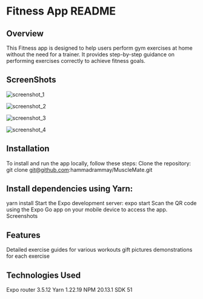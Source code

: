 # Fitness App README

## Overview
   This Fitness app is designed to help users perform gym exercises at home without the need for a trainer. It provides step-by-step guidance on performing exercises correctly to achieve fitness goals.

## ScreenShots
![screenshot_1](https://github.com/hammadrammay/MuscleMate/assets/109869144/21149c93-1213-4889-bf48-638605f3ecce)

![screenshot_2](https://github.com/hammadrammay/MuscleMate/assets/109869144/064accda-7501-4ec0-a088-20144b927b67)

![screenshot_3](https://github.com/hammadrammay/MuscleMate/assets/109869144/dd86fb72-4625-449c-8837-f13e5095b27e) 

![screenshot_4](https://github.com/hammadrammay/MuscleMate/assets/109869144/819527cc-a282-489b-8937-1d30f386c992)

## Installation
   To install and run the app locally, follow these steps:
   Clone the repository: git clone git@github.com:hammadrammay/MuscleMate.git

## Install dependencies using Yarn:
   yarn install
   Start the Expo development server:
   expo start
   Scan the QR code using the Expo Go app on your mobile device to access the app.
   Screenshots

## Features
   Detailed exercise guides for various workouts
   gift pictures demonstrations for each exercise

## Technologies Used
   Expo router 3.5.12
   Yarn 1.22.19
   NPM  20.13.1
   SDK 51

